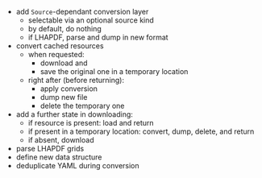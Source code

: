 - add `Source`-dependant conversion layer
    - selectable via an optional source kind
    - by default, do nothing
    - if LHAPDF, parse and dump in new format
- convert cached resources
    - when requested:
      - download and
      - save the original one in a temporary location
    - right after (before returning):
      - apply conversion
      - dump new file
      - delete the temporary one
- add a further state in downloading:
    - if resource is present: load and return
    - if present in a temporary location: convert, dump, delete, and return
    - if absent, download
- parse LHAPDF grids
- define new data structure
- deduplicate YAML during conversion
